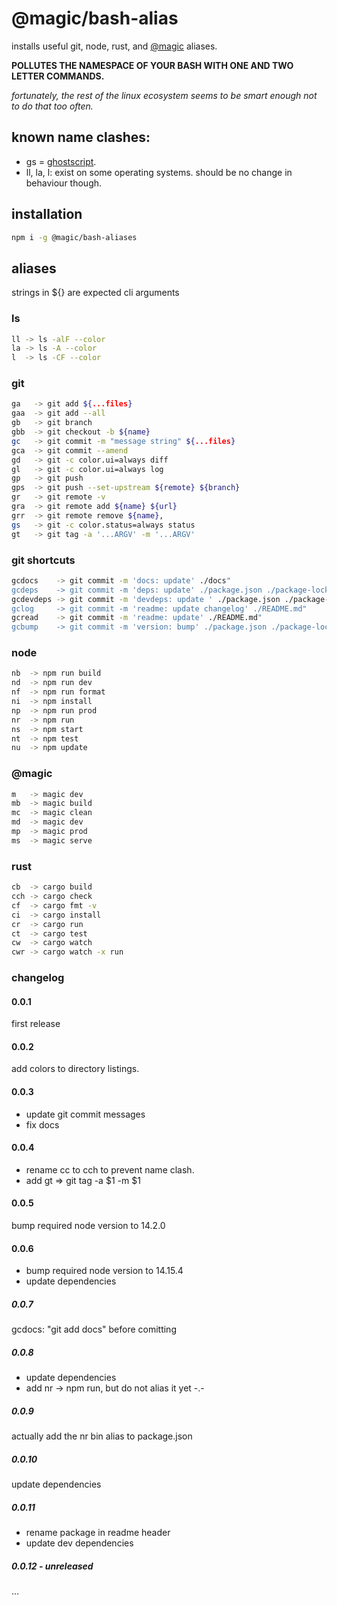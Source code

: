 # @magic/bash-alias

installs useful git, node, rust, and [@magic](https://magic.github.io) aliases.

**POLLUTES THE NAMESPACE OF YOUR BASH WITH ONE AND TWO LETTER COMMANDS.**

_fortunately, the rest of the linux ecosystem seems to be smart enough not to do that too often._

## known name clashes:

- gs = [ghostscript](https://en.wikipedia.org/wiki/Ghostscript).
- ll, la, l: exist on some operating systems. should be no change in behaviour though.

## installation

```bash
npm i -g @magic/bash-aliases
```

## aliases

strings in ${} are expected cli arguments

### ls

```bash
ll -> ls -alF --color
la -> ls -A --color
l  -> ls -CF --color
```

### git

```bash
ga   -> git add ${...files}
gaa  -> git add --all
gb   -> git branch
gbb  -> git checkout -b ${name}
gc   -> git commit -m "message string" ${...files}
gca  -> git commit --amend
gd   -> git -c color.ui=always diff
gl   -> git -c color.ui=always log
gp   -> git push
gps  -> git push --set-upstream ${remote} ${branch}
gr   -> git remote -v
gra  -> git remote add ${name} ${url}
grr  -> git remote remove ${name},
gs   -> git -c color.status=always status
gt   -> git tag -a '...ARGV' -m '...ARGV'
```

### git shortcuts

```bash
gcdocs    -> git commit -m 'docs: update' ./docs"
gcdeps    -> git commit -m 'deps: update' ./package.json ./package-lock.json"
gcdevdeps -> git commit -m 'devdeps: update ' ./package.json ./package-lock.json"
gclog     -> git commit -m 'readme: update changelog' ./README.md"
gcread    -> git commit -m 'readme: update' ./README.md"
gcbump    -> git commit -m 'version: bump' ./package.json ./package-lock.json"
```

### node

```bash
nb  -> npm run build
nd  -> npm run dev
nf  -> npm run format
ni  -> npm install
np  -> npm run prod
nr  -> npm run
ns  -> npm start
nt  -> npm test
nu  -> npm update
```

### @magic

```bash
m   -> magic dev
mb  -> magic build
mc  -> magic clean
md  -> magic dev
mp  -> magic prod
ms  -> magic serve
```

### rust

```bash
cb  -> cargo build
cch -> cargo check
cf  -> cargo fmt -v
ci  -> cargo install
cr  -> cargo run
ct  -> cargo test
cw  -> cargo watch
cwr -> cargo watch -x run
```

### changelog

#### 0.0.1

first release

#### 0.0.2

add colors to directory listings.

#### 0.0.3

- update git commit messages
- fix docs

#### 0.0.4

- rename cc to cch to prevent name clash.
- add gt => git tag -a $1 -m $1

#### 0.0.5

bump required node version to 14.2.0

#### 0.0.6

- bump required node version to 14.15.4
- update dependencies

##### 0.0.7

gcdocs: "git add docs" before comitting

##### 0.0.8

- update dependencies
- add nr -> npm run, but do not alias it yet -.-

##### 0.0.9

actually add the nr bin alias to package.json

##### 0.0.10

update dependencies

##### 0.0.11

- rename package in readme header
- update dev dependencies

##### 0.0.12 - unreleased

...
